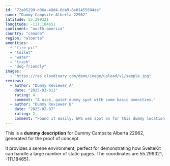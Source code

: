 ```yaml
---
id: "72a05299-d06a-48d4-8da9-6e01455694ae"
name: "Dummy Campsite Alberta 22962"
latitude: 55.299321
longitude: -111.184651
continent: "north-america"
country: "canada"
region: "alberta"
amenities:
  - "fire-pit"
  - "toilet"
  - "water"
  - "trash"
  - "dog-friendly"
images:
  - "https://res.cloudinary.com/demo/image/upload/v1/sample.jpg"
reviews:
  - author: "Dummy Reviewer A"
    date: "2025-03-011"
    rating: 4
    comment: "A nice, quiet dummy spot with some basic amenities."
  - author: "Dummy Reviewer B"
    date: "2025-02-07"
    rating: 2
    comment: "Found it easily. GPS was spot on for this dummy location."
---
```


This is a **dummy description** for Dummy Campsite Alberta 22962, generated for the proof of concept.

It provides a serene environment, perfect for demonstrating how SvelteKit can handle a large number of static pages. The coordinates are 55.299321, -111.184651.
